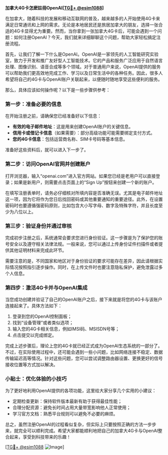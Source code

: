 **加拿大4G卡怎麽註冊OpenAI[[TG💪+ @esim1088](https://t.me/s/esim1088)]**

在加拿大，随着科技的发展和移动互联网的普及，越来越多的人开始使用4G卡来满足日常通讯和上网的需求。无论是本地居民还是旅居加拿大的朋友，选择一张合适的4G卡显得尤为重要。然而，当你拿到一张加拿大4G卡后，可能会遇到一个问题：如何注册OpenAI？今天，我们就来详细聊聊这个问题，帮助大家轻松搞定注册流程。

首先，让我们了解一下什么是OpenAI。OpenAI是一家领先的人工智能研究实验室，致力于开发和推广友好型人工智能技术。它的产品和服务广泛应用于自然语言处理、图像识别、语音合成等多个领域。对于普通用户来说，OpenAI提供的服务可以帮助我们更高效地完成工作、学习以及日常生活中的各种任务。因此，很多人希望将自己的4G卡与OpenAI账户关联起来，以便随时随地享受这些便利的服务。

那么，具体应该如何操作呢？以下是一些步骤供参考：

### 第一步：准备必要的信息

在开始注册之前，请确保您已经准备好以下信息：
- **有效的电子邮件地址**：这是用来创建OpenAI账户的关键信息。
- **信用卡或借记卡信息**（如果需要）：部分高级功能可能需要绑定支付方式。
- **您的4G卡信息**：包括运营商名称、SIM卡号码等基本信息。

准备好这些资料后，就可以进入下一步了。

### 第二步：访问OpenAI官网并创建账户

打开浏览器，输入“openai.com”进入官方网站。如果您已经是老用户可以直接登录；如果是新用户，则需要点击页面上的“Sign Up”按钮来创建一个新的账户。

在填写注册表单时，请务必仔细核对所填内容是否准确无误。尤其是电子邮件地址这一项，因为它将作为您日后找回密码或其他重要通知的重要途径。此外，在设置密码时也要遵循强密码原则，比如包含大小写字母、数字及特殊字符，并且长度至少为八位以上。

### 第三步：验证身份并通过审核

完成初步注册之后，系统通常会要求您进行身份验证。这一步骤是为了保护您的账号安全以及遵守相关法律法规。一般来说，您可以通过上传身份证件扫描件或者提供其他证明材料来完成此环节。

需要注意的是，不同国家和地区对于身份验证的要求可能存在差异，因此请根据实际情况按照指引逐步操作。同时，在上传文件时也要注意隐私保护，避免泄露过多个人信息。

### 第四步：激活4G卡并与OpenAI集成

当您成功创建并验证了自己的OpenAI账户之后，接下来就是将您的4G卡与该账户连接起来了。具体方法如下：

1. 登录到您的OpenAI控制面板；
2. 找到“设备管理”或者类似选项；
3. 输入您的4G卡相关信息，例如IMSI码、MSISDN号等；
4. 点击提交以完成绑定。

完成上述步骤后，理论上您的4G卡就已经正式成为OpenAI生态系统的一部分了。不过，在实际使用过程中，还可能会遇到一些小问题，比如网络连接不稳定、数据传输延迟高等情况。针对这些问题，您可以尝试调整路由器设置、更换更好的信号接收位置等方式加以解决。

### 小贴士：优化体验的小技巧

为了更好地利用OpenAI提供的各项功能，这里给大家分享几个实用的小建议：
- 定期检查更新：保持软件版本最新有助于获得最佳性能；
- 合理分配资源：避免长时间占用大量带宽影响他人正常使用；
- 学习官方文档：熟悉平台规则可以避免不必要的麻烦。

总之，虽然注册OpenAI的过程看似复杂，但实际上只要按照正确的方法一步步来，就完全可以顺利完成。希望大家都能顺利地把自己的加拿大4G卡与OpenAI整合起来，享受到科技带来的乐趣！

[[TG💪+ @esim1088](https://t.me/s/esim1088) ![Image](https://i.postimg.cc/4NQfJmqS/Snipaste-2025-05-13-00-14-12.png)]